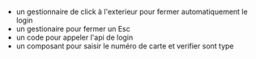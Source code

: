 * un gestionnaire de click à l'exterieur pour fermer automatiquement le login
* un gestionaire pour fermer un Esc
* un code pour appeler l'api de login
* un composant pour saisir le numéro de carte et verifier sont type
